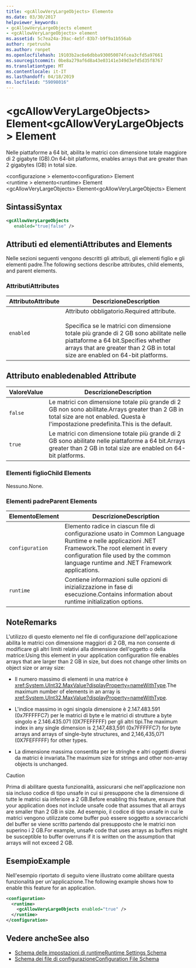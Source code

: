 ```yaml
---
title: <gcAllowVeryLargeObjects> Elemento
ms.date: 03/30/2017
helpviewer_keywords:
- gcAllowVeryLargeObjects element
- <gcAllowVeryLargeObjects> element
ms.assetid: 5c7ea24a-39ac-4e5f-83b7-b9f9a1b556ab
author: rpetrusha
ms.author: ronpet
ms.openlocfilehash: 19103b2ac6e6dbba930050074fcea3cfd5a97661
ms.sourcegitcommit: 0be8a279af6d8a43e03141e349d3efd5d35f8767
ms.translationtype: MT
ms.contentlocale: it-IT
ms.lasthandoff: 04/18/2019
ms.locfileid: "59098016"
---
```

# <a name="gcallowverylargeobjects-element"></a><span data-ttu-id="874ba-102">\<gcAllowVeryLargeObjects> Element</span><span class="sxs-lookup"><span data-stu-id="874ba-102">\<gcAllowVeryLargeObjects> Element</span></span>
<span data-ttu-id="874ba-103">Nelle piattaforme a 64 bit, abilita le matrici con dimensione totale maggiore di 2 gigabyte (GB).</span><span class="sxs-lookup"><span data-stu-id="874ba-103">On 64-bit platforms, enables arrays that are greater than 2 gigabytes (GB) in total size.</span></span>  
  
 <span data-ttu-id="874ba-104">\<configurazione > elemento</span><span class="sxs-lookup"><span data-stu-id="874ba-104">\<configuration> Element</span></span>  
<span data-ttu-id="874ba-105">\<runtime > elemento</span><span class="sxs-lookup"><span data-stu-id="874ba-105">\<runtime> Element</span></span>  
<span data-ttu-id="874ba-106">\<gcAllowVeryLargeObjects> Element</span><span class="sxs-lookup"><span data-stu-id="874ba-106">\<gcAllowVeryLargeObjects> Element</span></span>  
  
## <a name="syntax"></a><span data-ttu-id="874ba-107">Sintassi</span><span class="sxs-lookup"><span data-stu-id="874ba-107">Syntax</span></span>  
  
```xml  
<gcAllowVeryLargeObjects    
   enabled="true|false" />  
```  
  
## <a name="attributes-and-elements"></a><span data-ttu-id="874ba-108">Attributi ed elementi</span><span class="sxs-lookup"><span data-stu-id="874ba-108">Attributes and Elements</span></span>  
 <span data-ttu-id="874ba-109">Nelle sezioni seguenti vengono descritti gli attributi, gli elementi figlio e gli elementi padre.</span><span class="sxs-lookup"><span data-stu-id="874ba-109">The following sections describe attributes, child elements, and parent elements.</span></span>  
  
### <a name="attributes"></a><span data-ttu-id="874ba-110">Attributi</span><span class="sxs-lookup"><span data-stu-id="874ba-110">Attributes</span></span>  
  
|<span data-ttu-id="874ba-111">Attributo</span><span class="sxs-lookup"><span data-stu-id="874ba-111">Attribute</span></span>|<span data-ttu-id="874ba-112">Descrizione</span><span class="sxs-lookup"><span data-stu-id="874ba-112">Description</span></span>|  
|---------------|-----------------|  
|`enabled`|<span data-ttu-id="874ba-113">Attributo obbligatorio.</span><span class="sxs-lookup"><span data-stu-id="874ba-113">Required attribute.</span></span><br /><br /> <span data-ttu-id="874ba-114">Specifica se le matrici con dimensione totale più grande di 2 GB sono abilitate nelle piattaforme a 64 bit.</span><span class="sxs-lookup"><span data-stu-id="874ba-114">Specifies whether arrays that are greater than 2 GB in total size are enabled on 64-bit platforms.</span></span>|  
  
## <a name="enabled-attribute"></a><span data-ttu-id="874ba-115">Attributo enabled</span><span class="sxs-lookup"><span data-stu-id="874ba-115">enabled Attribute</span></span>  
  
|<span data-ttu-id="874ba-116">Valore</span><span class="sxs-lookup"><span data-stu-id="874ba-116">Value</span></span>|<span data-ttu-id="874ba-117">Descrizione</span><span class="sxs-lookup"><span data-stu-id="874ba-117">Description</span></span>|  
|-----------|-----------------|  
|`false`|<span data-ttu-id="874ba-118">Le matrici con dimensione totale più grande di 2 GB non sono abilitate.</span><span class="sxs-lookup"><span data-stu-id="874ba-118">Arrays greater than 2 GB in total size are not enabled.</span></span> <span data-ttu-id="874ba-119">Questa è l'impostazione predefinita.</span><span class="sxs-lookup"><span data-stu-id="874ba-119">This is the default.</span></span>|  
|`true`|<span data-ttu-id="874ba-120">Le matrici con dimensione totale più grande di 2 GB sono abilitate nelle piattaforme a 64 bit.</span><span class="sxs-lookup"><span data-stu-id="874ba-120">Arrays greater than 2 GB in total size are enabled on 64-bit platforms.</span></span>|  
  
### <a name="child-elements"></a><span data-ttu-id="874ba-121">Elementi figlio</span><span class="sxs-lookup"><span data-stu-id="874ba-121">Child Elements</span></span>  
 <span data-ttu-id="874ba-122">Nessuno.</span><span class="sxs-lookup"><span data-stu-id="874ba-122">None.</span></span>  
  
### <a name="parent-elements"></a><span data-ttu-id="874ba-123">Elementi padre</span><span class="sxs-lookup"><span data-stu-id="874ba-123">Parent Elements</span></span>  
  
|<span data-ttu-id="874ba-124">Elemento</span><span class="sxs-lookup"><span data-stu-id="874ba-124">Element</span></span>|<span data-ttu-id="874ba-125">Descrizione</span><span class="sxs-lookup"><span data-stu-id="874ba-125">Description</span></span>|  
|-------------|-----------------|  
|`configuration`|<span data-ttu-id="874ba-126">Elemento radice in ciascun file di configurazione usato in Common Language Runtime e nelle applicazioni .NET Framework.</span><span class="sxs-lookup"><span data-stu-id="874ba-126">The root element in every configuration file used by the common language runtime and .NET Framework applications.</span></span>|  
|`runtime`|<span data-ttu-id="874ba-127">Contiene informazioni sulle opzioni di inizializzazione in fase di esecuzione.</span><span class="sxs-lookup"><span data-stu-id="874ba-127">Contains information about runtime initialization options.</span></span>|  
  
## <a name="remarks"></a><span data-ttu-id="874ba-128">Note</span><span class="sxs-lookup"><span data-stu-id="874ba-128">Remarks</span></span>  
 <span data-ttu-id="874ba-129">L'utilizzo di questo elemento nel file di configurazione dell'applicazione abilita le matrici con dimensione maggiori di 2 GB, ma non consente di modificare gli altri limiti relativi alla dimensione dell'oggetto o della matrice:</span><span class="sxs-lookup"><span data-stu-id="874ba-129">Using this element in your application configuration file enables arrays that are larger than 2 GB in size, but does not change other limits on object size or array size:</span></span>  
  
-   <span data-ttu-id="874ba-130">Il numero massimo di elementi in una matrice è <xref:System.UInt32.MaxValue?displayProperty=nameWithType>.</span><span class="sxs-lookup"><span data-stu-id="874ba-130">The maximum number of elements in an array is <xref:System.UInt32.MaxValue?displayProperty=nameWithType>.</span></span>  
  
-   <span data-ttu-id="874ba-131">L'indice massimo in ogni singola dimensione è 2.147.483.591 (0x7FFFFFC7) per le matrici di byte e le matrici di strutture a byte singolo e 2.146.435.071 (0X7FEFFFFF) per gli altri tipi.</span><span class="sxs-lookup"><span data-stu-id="874ba-131">The maximum index in any single dimension is 2,147,483,591 (0x7FFFFFC7) for byte arrays and arrays of single-byte structures, and 2,146,435,071 (0X7FEFFFFF) for other types.</span></span>  
  
-   <span data-ttu-id="874ba-132">La dimensione massima consentita per le stringhe e altri oggetti diversi da matrici è invariata.</span><span class="sxs-lookup"><span data-stu-id="874ba-132">The maximum size for strings and other non-array objects is unchanged.</span></span>  
  
> [!CAUTION]
>  <span data-ttu-id="874ba-133">Prima di abilitare questa funzionalità, assicurarsi che nell'applicazione non sia incluso codice di tipo unsafe in cui si presuppone che la dimensione di tutte le matrici sia inferiore a 2 GB.</span><span class="sxs-lookup"><span data-stu-id="874ba-133">Before enabling this feature, ensure that your application does not include unsafe code that assumes that all arrays are smaller than 2 GB in size.</span></span> <span data-ttu-id="874ba-134">Ad esempio, il codice di tipo unsafe in cui le matrici vengono utilizzate come buffer può essere soggetto a sovraccarichi del buffer se viene scritto partendo dal presupposto che le matrici non superino i 2 GB.</span><span class="sxs-lookup"><span data-stu-id="874ba-134">For example, unsafe code that uses arrays as buffers might be susceptible to buffer overruns if it is written on the assumption that arrays will not exceed 2 GB.</span></span>  
  
## <a name="example"></a><span data-ttu-id="874ba-135">Esempio</span><span class="sxs-lookup"><span data-stu-id="874ba-135">Example</span></span>  
 <span data-ttu-id="874ba-136">Nell'esempio riportato di seguito viene illustrato come abilitare questa funzionalità per un'applicazione.</span><span class="sxs-lookup"><span data-stu-id="874ba-136">The following example shows how to enable this feature for an application.</span></span>  
  
```xml  
<configuration>  
  <runtime>  
    <gcAllowVeryLargeObjects enabled="true" />  
  </runtime>  
</configuration>  
```  
  
## <a name="see-also"></a><span data-ttu-id="874ba-137">Vedere anche</span><span class="sxs-lookup"><span data-stu-id="874ba-137">See also</span></span>

- [<span data-ttu-id="874ba-138">Schema delle impostazioni di runtime</span><span class="sxs-lookup"><span data-stu-id="874ba-138">Runtime Settings Schema</span></span>](../../../../../docs/framework/configure-apps/file-schema/runtime/index.md)
- [<span data-ttu-id="874ba-139">Schema dei file di configurazione</span><span class="sxs-lookup"><span data-stu-id="874ba-139">Configuration File Schema</span></span>](../../../../../docs/framework/configure-apps/file-schema/index.md)
